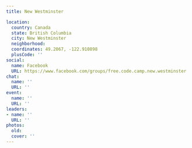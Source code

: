 ```yaml
---
title: New Westminster

location:
  country: Canada
  state: British Columbia
  city: New Westminster
  neighborhood: 
  coordinates: 49.2067, -122.910898
  plusCode: ''
social:
  name: Facebook
  URL: https://www.facebook.com/groups/free.code.camp.new.westminster
chat:
  name: ''
  URL: ''
event:
  name: ''
  URL: ''
leaders:
- name: ''
  URL: ''
photos:
  old: 
  cover: ''
---
```


